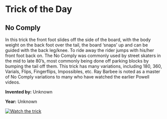 # Trick of the Day

## No Comply

In this trick the front foot slides off the side of the board, with the body weight on the back foot over the tail, the board ‘snaps’ up and can be guided with the back leg/knee. To ride away the rider jumps with his/her front foot back on. The No Comply was commonly used by street skaters in the mid to late 80’s, most commonly being done off parking blocks by bumping the tail off them. This trick has many variations, including 180, 360, Varials, Flips, Fingerflips, Impossibles, etc. Ray Barbee is noted as a master of No Comply variations to many who have watched the earlier Powell videos.

**Invented by:** Unknown

**Year:** Unknown

[![Watch the trick](https://img.youtube.com/vi/6-DqQQsQToE/0.jpg)](https://www.youtube.com/watch?v=6-DqQQsQToE)
